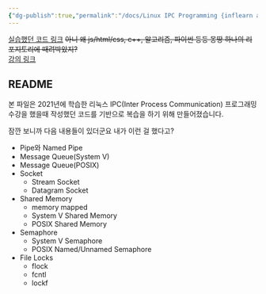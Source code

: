 ```yaml
---
{"dg-publish":true,"permalink":"/docs/Linux IPC Programming {inflearn archive}/","title":"Linux IPC Programming {inflearn archive}"}
---
```


[실습했던 코드 링크](https://github.com/ChoiWheatley/choi-workspace/tree/master/linux_ipc) ~~아니 왜 js/html/css, c++, 알고리즘, 파이썬 등등 몽땅 하나의 리포지토리에 때려박았지?~~  
[강의 링크](https://www.inflearn.com/course/%EB%A6%AC%EB%88%85%EC%8A%A4ipc%ED%94%84%EB%A1%9C%EA%B7%B8%EB%9E%98%EB%B0%8D/dashboard)

## README

본 파일은 2021년에 학습한 리눅스 IPC(Inter Process Communication) 프로그래밍 수강을 했을때 작성했던 코드를 기반으로 복습을 하기 위해 만들어졌습니다.

잠깐 보니까 다음 내용들이 있더군요 내가 이런 걸 했다고?

- Pipe와 Named Pipe
- Message Queue(System V)
- Message Queue(POSIX)
- Socket
	- Stream Socket
	- Datagram Socket
- Shared Memory
	- memory mapped
	- System V Shared Memory
	- POSIX Shared Memory
- Semaphore
	- System V Semaphore
	- POSIX Named/Unnamed Semaphore
- File Locks
	- flock
	- fcntl
	- lockf
